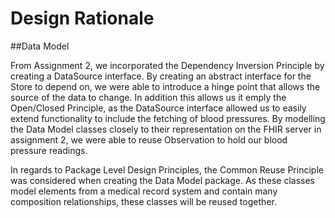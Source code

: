 # Design Rationale

##Data Model

From Assignment 2, we incorporated the Dependency Inversion Principle by creating a DataSource interface. By creating an abstract interface for the Store to depend on, we were able to introduce a hinge point that allows the source of the data to change. In addition this allows us it emply the Open/Closed Principle, as the DataSource interface allowed us to easily extend functionality to include the fetching of blood pressures. By modelling the Data Model classes closely to their representation on the FHIR server in assignment 2, we were able to reuse Observation to hold our blood pressure readings.

In regards to Package Level Design Principles, the Common Reuse Principle was considered when creating the Data Model package. As these classes model elements from a medical record system and contain many composition relationships, these classes will be reused together.

